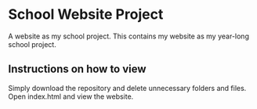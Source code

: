 # School Website Project
A website as my school project.
This contains my website as my year-long school project.

## Instructions on how to view
Simply download the repository and delete unnecessary folders and files.
Open index.html and view the website.
